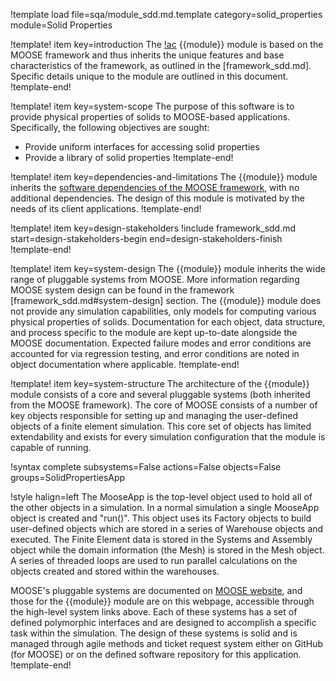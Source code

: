 !template load file=sqa/module_sdd.md.template category=solid_properties module=Solid Properties

!template! item key=introduction
The [!ac](MOOSE) {{module}} module is based on the MOOSE framework and thus inherits
the unique features and base characteristics of the framework, as outlined in the [framework_sdd.md].
Specific details unique to the module are outlined in this document.
!template-end!

!template! item key=system-scope
The purpose of this software is to provide physical properties of solids to
MOOSE-based applications. Specifically, the following objectives are sought:

- Provide uniform interfaces for accessing solid properties
- Provide a library of solid properties
!template-end!

!template! item key=dependencies-and-limitations
The {{module}} module inherits the
[software dependencies of the MOOSE framework](framework_sdd.md#dependencies-and-limitations),
with no additional dependencies. The design of this module is motivated by the
needs of its client applications.
!template-end!

!template! item key=design-stakeholders
!include framework_sdd.md start=design-stakeholders-begin end=design-stakeholders-finish
!template-end!

!template! item key=system-design
The {{module}} module inherits the wide range of pluggable systems from MOOSE. More
information regarding MOOSE system design can be found in the framework [framework_sdd.md#system-design]
section. The {{module}} module does not provide any simulation capabilities,
only models for computing various physical properties of solids.
Documentation for each object, data structure, and process specific to the
module are kept up-to-date alongside the MOOSE documentation. Expected failure
modes and error conditions are accounted for via regression testing, and error
conditions are noted in object documentation where applicable.
!template-end!

!template! item key=system-structure
The architecture of the {{module}} module consists of a core and several pluggable systems (both
inherited from the MOOSE framework). The core of MOOSE consists of a number of key objects responsible
for setting up and managing the user-defined objects of a finite element simulation. This core set of
objects has limited extendability and exists for every simulation configuration that the module is
capable of running.

!syntax complete subsystems=False actions=False objects=False groups=SolidPropertiesApp

!style halign=left
The MooseApp is the top-level object used to hold all of the other objects in a simulation. In a
normal simulation a single MooseApp object is created and "run()". This object uses its Factory
objects to build user-defined objects which are stored in a series of Warehouse objects and
executed. The Finite Element data is stored in the Systems and Assembly object while the domain
information (the Mesh) is stored in the Mesh object. A series of threaded loops are used to run
parallel calculations on the objects created and stored within the warehouses.

MOOSE's pluggable systems are documented on [MOOSE website](https://mooseframework.inl.gov), and those
for the {{module}} module are on this webpage, accessible through the high-level system links above.
Each of these systems has a set of defined polymorphic interfaces and are designed to accomplish a
specific task within the simulation. The design of these systems is solid and is managed through agile
methods and ticket request system either on GitHub (for MOOSE) or on the defined software repository
for this application.
!template-end!
